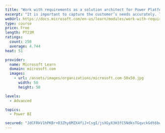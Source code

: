 ```yaml
---
title: "Work with requirements as a solution architect for Power Platform and Dynamics 365"
excerpt: "It is important to capture the customer’s needs accurately. This module explains how to capture requirements and identify functional and non-functional items."
webUrl: https://docs.microsoft.com/en-us/learn/modules/work-with-requirements/
type: course
price: Free
length: PT23M
ratings:
  count: 250
  average: 4.744
heat: 51

provider:
  name: Microsoft Learn
  domain: microsoft.com
  images:
    - url: /assets/images/organizations/microsoft.com-50x50.jpg
      width: 50
      height: 50

levels:
  - Advanced

topics:
  - Power BI

secured: "JdCFRkV1hPKBr+03Zhy6MZX4fiJ+CsgI/jsXGyX3H3fC5NdksTGqvckGdt6bwobZ1sHxCjAvZbYeUNc0EUD3ub1nUck+3dbnDP1hJ+BZwQk8+PqOCC1LzCn4fwVNDveQcBgd/sN6nKheMRmk+gDr+zvzfGY2m9eX8rXL1AGhKB88XqUQdndmzamBvXPFexhgRCNSw5Ky2YcEJ0l9rt7Sra/Vf0urSKP4bauQCzA19+9sDPKpX8RCbBaIt/1s5mnmiwZ5NjRAGuR16c7Ea89IluJ640tSuyTQBuHxNhprtZLmNqw4qpvkK+nEumjMaP03Nj9i91jxwMvh6hyn5eLmO8ZL9UAe5E70ochacrCH2wWpI/5J73W8Sn9lf6w5bW0K0+OGp5dE1ckPR4Yaj41RUQ==;ePT1+cGuEkMm3vtJ9H62iw=="
---
```



